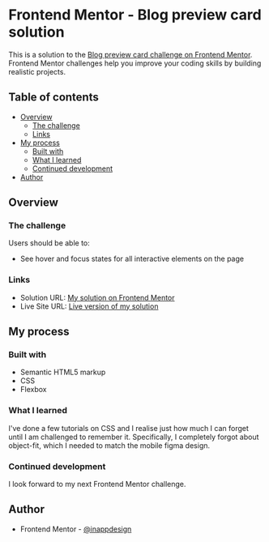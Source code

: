 # Frontend Mentor - Blog preview card solution

This is a solution to the [Blog preview card challenge on Frontend Mentor](https://www.frontendmentor.io/challenges/blog-preview-card-ckPaj01IcS). Frontend Mentor challenges help you improve your coding skills by building realistic projects.

## Table of contents

- [Overview](#overview)
  - [The challenge](#the-challenge)
  - [Links](#links)
- [My process](#my-process)
  - [Built with](#built-with)
  - [What I learned](#what-i-learned)
  - [Continued development](#continued-development)
- [Author](#author)

## Overview

### The challenge

Users should be able to:

- See hover and focus states for all interactive elements on the page

### Links

- Solution URL: [My solution on Frontend Mentor](https://www.frontendmentor.io/solutions/blog-preview-card-DkyeMdUNA2)
- Live Site URL: [Live version of my solution](https://blog-preview-card-frontend-mentor-lovat.vercel.app/)

## My process

### Built with

- Semantic HTML5 markup
- CSS
- Flexbox

### What I learned

I've done a few tutorials on CSS and I realise just how much I can forget until I am challenged to remember it. Specifically, I completely forgot about object-fit, which I needed to match the mobile figma design.

### Continued development

I look forward to my next Frontend Mentor challenge.

## Author

- Frontend Mentor - [@inappdesign](https://www.frontendmentor.io/profile/inappdesign)
